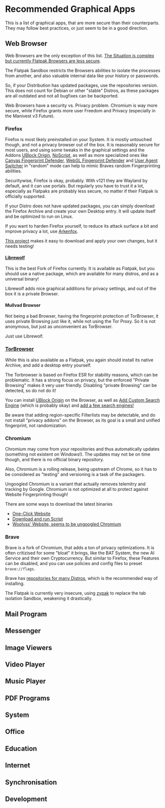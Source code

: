 # Recommended Graphical Apps

This is a list of graphical apps, that are more secure than their counterparts. They may follow best practices, or just seem to be in a good direction.

## Web Browser
Web Browsers are the only exception of this list. [The Situation is complex](https://discuss.privacyguides.net/t/does-flatpak-weaken-chromium-firefoxs-sandbox/13373/1) [but currently Flatpak Browsers are less secure](https://seirdy.one/notes/2022/06/12/flatpak-and-web-browsers/).

The Flatpak Sandbox restricts the Browsers abilities to isolate the processes from another, and also valuable internal data like your history or passwords.

So, if your Distribution has updated packages, use the repositories version. This does not count for Debian or other "stable" Distros, as these packages are all outdated and not all bugfixes can be backported.

Web Browsers have a security vs. Privacy problem. Chromium is way more secure, while Firefox grants more user Freedom and Privacy (especially in the Manivest v3 Future).

### Firefox
Firefox is most likely preinstalled on your System. It is mostly untouched though, and not a privacy browser out of the box.
It is reasonably secure for most users, and using some tweaks in the graphical settings and the Addons
[UBlock Origin](https://addons.mozilla.org/en-US/firefox/addon/ublock-origin/), [NoScript](https://addons.mozilla.org/en-US/firefox/addon/noscript/), as well as more specialized ones like
[Canvas Fingerprint Defender](https://addons.mozilla.org/en-US/firefox/addon/canvas-fingerprint-defender/), [WebGL Fingerprint Defender](https://addons.mozilla.org/en-US/firefox/addon/webgl-fingerprint-defender/) and [User Agent Switcher](https://addons.mozilla.org/en-US/firefox/addon/uaswitcher/) in "random" mode can help to mimic Braves random Fingerprinting abilities.

Securitywise, Firefox is okay, probably. With v121 they are Wayland by default, and it can use portals. But regularly you have to trust it a lot, especially as Flatpaks are probably less secure, no matter if their Flatpak is officially supported.

If your Distro does not have updated packages, you can simply download the Firefox Archive and create your own Desktop entry. It will update itself and be optimized to run on Linux.

If you want to harden Firefox yourself, to reduce its attack surface a bit and improve privacy a lot, use [Arkenfox](https://github.com/arkenfox/user.js).

[This project](https://github.com/trytomakeyouprivate/Arkenfox-softening/) makes it easy to download and apply your own changes, but it needs testing!

#### [Librewolf](https://librewolf.net/installation/)
This is the best Fork of Firefox currently. It is available as Flatpak, but you should use a native package, which are available for many distros, and as a universal binary!

Librewolf adds nice graphical additions for privacy settings, and out of the box it is a private Browser.

#### Mullvad Browser
Not being a bad Browser, having the fingerprint protection of TorBrowser, it uses private Browsing just like it,
while not using the Tor Proxy. So it is not anonymous, but just as unconvenient as TorBrowser.

Just use Librewolf.

### [TorBrowser](https://www.torproject.org/download)
While this is also available as a Flatpak, you again should install its native Archive, and add a desktop entry yourself.

The Torbrowser is based on Firefox ESR for stability reasons, which can be problematic. It has a strong focus on privacy, but the enforced "Private Browsing" makes it very user friendly.
Disabling "private Browsing" can be detected, so do not do it!

You can install [UBlock Origin](https://addons.mozilla.org/en-US/firefox/addon/ublock-origin/) on the Browser, as well as [Add Custom Search Engine](https://addons.mozilla.org/en-US/firefox/addon/add-custom-search-engine/) (which is probably okay) and [add a few search engines!](https://github.com/trytomakeyouprivate/Search-Engines/blob/main/Tor-Search-Engines.md)

Be aware that adding region-specific Filterlists may be detectable, and do not install "privacy addons" on the Browser, as its goal is a small and unified fingerprint, not randomization.

### Chromium
Chromium may come from your repositories and thus automatically updates (something not existent on Windows!). The updates may not be on time though, and there is no official binary repository.

Also, Chromium is a rolling release, being upstream of Chrome, so it has to be considered as "testing" and versioning is a task of the packagers.

Ungoogled Chromium is a variant that actually removes telemitry and tracking by Google. Chromium is not optimized at all to protect against Website Fingerprinting though!

There are some ways to download the latest binaries
- [One-Click Website](https://download-chromium.appspot.com/?platform=Linux_x64)
- [Download and run Script](https://github.com/scheib/chromium-latest-linux)
- [Woolyss' Website, seems to be ungoogled Chromium](https://chromium.woolyss.com/#linux)

### Brave
Brave is a fork of Chromium, that adds a ton of privacy optimizations.
It is often critizised for some "bloat" it brings, like the BAT System, the new AI Service and their own Cryptocurrency.
But similar to Firefox, these Features can be disabled, and you can use policies and config files to preset `brave://flags`.

Brave has [repositories for many Distros](https://brave.com/linux/#release-channel-installation), which is the recommended way of installing.

The Flatpak is currently very insecure, using [zypak](https://github.com/refi64/zypak) to replace the tab isolation Sandbox, weakening it drastically.

## Mail Program

## Messenger

## Image Viewers

## Video Player

## Music Player

## PDF Programs

## System

## Office

## Education

## Internet

## Synchronisation

## Development
